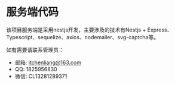# 服务端代码
该项目服务端是采用nestjs开发，主要涉及的技术有Nestjs + Express、Typescript、sequelize、axios、nodemailer、svg-captcha等。

如有需要请联系管理员：
- 邮箱: itchenliang@163.com
- QQ: 1825956830
- 微信: CL13281289371
